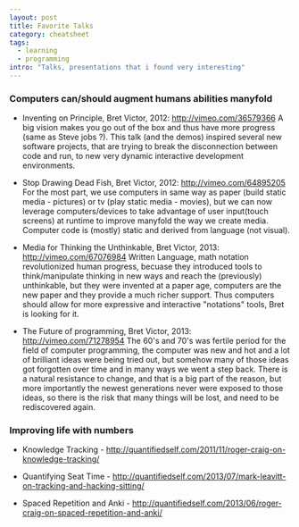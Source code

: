```yaml
---
layout: post
title: Favorite Talks
category: cheatsheet
tags:
  - learning
  - programming
intro: "Talks, presentations that i found very interesting"
---
```


### Computers can/should augment humans abilities manyfold

- Inventing on Principle, Bret Victor, 2012: http://vimeo.com/36579366
A big vision makes you go out of the box and thus have more progress (same as Steve jobs ?).
This talk (and the demos) inspired several new software projects, that are trying to break the disconnection between code and run, to new very dynamic interactive development environments.

- Stop Drawing Dead Fish, Bret Victor, 2012: http://vimeo.com/64895205
For the most part, we use computers in same way as paper (build static media - pictures) or tv (play static media - movies), but we can now leverage computers/devices to take advantage of user input(touch screens) at runtime to improve manyfold the way we create media. Computer code is (mostly) static and derived from language (not visual).

- Media for Thinking the Unthinkable, Bret Victor, 2013: http://vimeo.com/67076984
Written Language, math notation revolutionized human progress, becuase they introduced tools to think/manipulate thinking in new ways and reach the (previously) unthinkable, but they were invented at a paper age, computers are the new paper and they provide a much richer support. Thus computers should allow for more expressive and interactive "notations" tools, Bret is looking for it.

- The Future of programming, Bret Victor, 2013: http://vimeo.com/71278954
The 60's and 70's was fertile period for the field of computer programming, the computer was new and hot and a lot of brilliant ideas were being tried out, but somehow many of those ideas got forgotten over time and in many ways we went a step back. There is a natural resistance to change, and that is a big part of the reason, but more importantly the newest generations never were exposed to those ideas, so there is the risk that many things will be lost, and need to be rediscovered again.

### Improving life with numbers

- Knowledge Tracking - http://quantifiedself.com/2011/11/roger-craig-on-knowledge-tracking/

- Quantifying Seat Time - http://quantifiedself.com/2013/07/mark-leavitt-on-tracking-and-hacking-sitting/

- Spaced Repetition and Anki - http://quantifiedself.com/2013/06/roger-craig-on-spaced-repetition-and-anki/